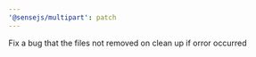```yaml
---
'@sensejs/multipart': patch
---
```


Fix a bug that the files not removed on clean up if orror occurred

